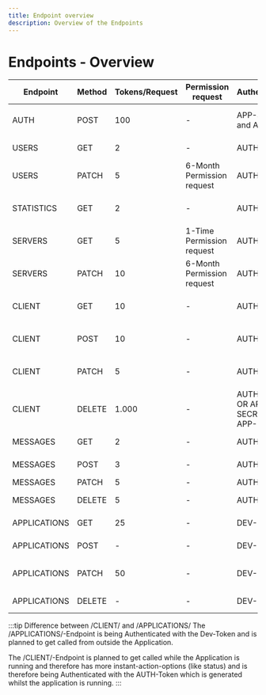 ```yaml
---
title: Endpoint overview
description: Overview of the Endpoints
---
```


# Endpoints - Overview

| Endpoint | Method | Tokens/Request | Permission request | Authentication | Example |
| --- | --- | --- | --- | --- | --- |
| AUTH | POST | 100 | - | APP-SECRET and APP-ID | Get Authentication Token |
| USERS  | GET | 2 | - | AUTH-Token | Get Status of user |
| USERS | PATCH | 5 | 6-Month Permission request | AUTH-Token | Set Status of user |
| STATISTICS | GET | 2 | - | AUTH-Token | Get Number of registered Users |
| SERVERS | GET | 5 | 1-Time Permission request | AUTH-Token | Get Name of Server |
| SERVERS | PATCH | 10 | 6-Month Permission request | AUTH-Token | Set Setting of Server |
| CLIENT | GET | 10 | - | AUTH-Token | Get Name of the App-Client |
| CLIENT | POST | 10 | - | AUTH-Token | Send App-Client Logout to the Server |
| CLIENT | PATCH | 5 | - | AUTH-Token | Set Status of the App-Client |
| CLIENT | DELETE | 1.000 | - | AUTH-Token OR APP-SECRET and APP-ID | Emergency Reset of the App-Client |
| MESSAGES | GET | 2 | - | AUTH-Token | Get Text of Message |
| MESSAGES | POST | 3 | - | AUTH-Token | Send Message |
| MESSAGES | PATCH | 5 | - | AUTH-Token | Edit Message |
| MESSAGES | DELETE | 5 | - | AUTH-Token | Delete Message |
| APPLICATIONS | GET | 25 | - | DEV-Secret | Get name of an application |
| APPLICATIONS | POST | - | - | DEV-Secret | Create a Application |
| APPLICATIONS | PATCH | 50 | - | DEV-Secret | Change name of an application |
| APPLICATIONS | DELETE | - | - | DEV-Secret | Delete a Application |

:::tip Difference between /CLIENT/ and /APPLICATIONS/
The /APPLICATIONS/-Endpoint is being Authenticated with the Dev-Token and is planned to get called from outside the Application. 

The /CLIENT/-Endpoint is planned to get called while the Application is running and therefore has more instant-action-options (like status) and is therefore being Authenticated with the AUTH-Token which is generated whilst the application is running.
:::

